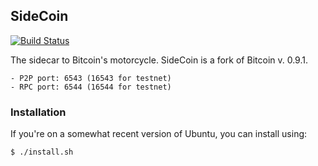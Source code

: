 ## SideCoin

[![Build Status](https://magnum.travis-ci.com/tensorjack/sidecoin.svg?token=h8bLmAx2yUKkxWUpSTT9)](https://magnum.travis-ci.com/tensorjack/sidecoin)

The sidecar to Bitcoin's motorcycle.  SideCoin is a fork of Bitcoin v. 0.9.1.

    - P2P port: 6543 (16543 for testnet)
    - RPC port: 6544 (16544 for testnet)

### Installation

If you're on a somewhat recent version of Ubuntu, you can install using:

    $ ./install.sh
